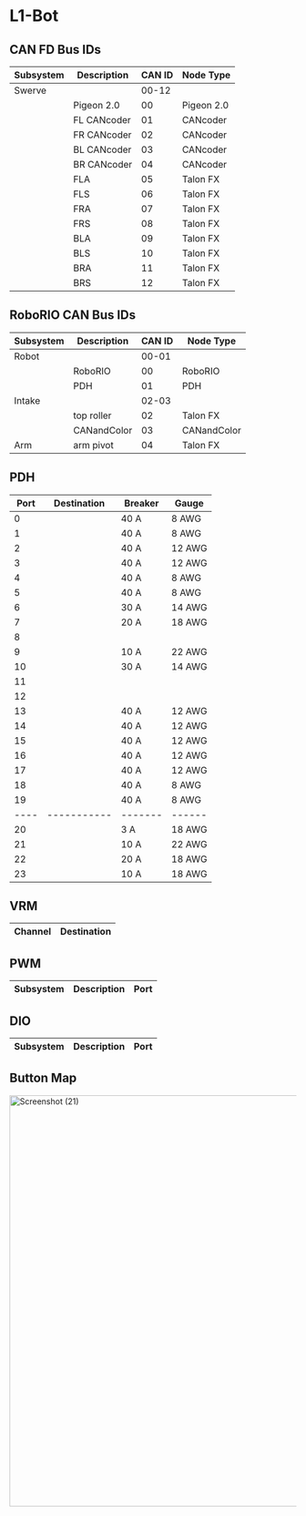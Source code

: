 # L1-Bot

## CAN FD Bus IDs
| Subsystem | Description | CAN ID | Node Type  |
| --------- | ----------- | ------ | ---------- |
| Swerve    |             | 00-12  |            |
|           | Pigeon 2.0  | 00     | Pigeon 2.0 |
|           | FL CANcoder | 01     | CANcoder   |
|           | FR CANcoder | 02     | CANcoder   |
|           | BL CANcoder | 03     | CANcoder   |
|           | BR CANcoder | 04     | CANcoder   |
|           | FLA         | 05     | Talon FX   |
|           | FLS         | 06     | Talon FX   |
|           | FRA         | 07     | Talon FX   |
|           | FRS         | 08     | Talon FX   |
|           | BLA         | 09     | Talon FX   |
|           | BLS         | 10     | Talon FX   |
|           | BRA         | 11     | Talon FX   |
|           | BRS         | 12     | Talon FX   |


## RoboRIO CAN Bus IDs
| Subsystem | Description | CAN ID | Node Type   |
| --------- | ----------- | ------ | ----------- |
| Robot     |             | 00-01  |             |
|           | RoboRIO     | 00     | RoboRIO     |
|           | PDH         | 01     | PDH         |
| Intake    |             | 02-03  |             |
|           | top roller  | 02     | Talon FX    |
|           | CANandColor | 03     | CANandColor |
| Arm       | arm pivot   | 04     | Talon FX    |

## PDH
| Port | Destination | Breaker | Gauge  |
| ---- | ----------- | ------- | ------ |
| 0    |             | 40 A    | 8 AWG  |
| 1    |             | 40 A    | 8 AWG  |
| 2    |             | 40 A    | 12 AWG |
| 3    |             | 40 A    | 12 AWG |
| 4    |             | 40 A    | 8 AWG  |
| 5    |             | 40 A    | 8 AWG  |
| 6    |             | 30 A    | 14 AWG |
| 7    |             | 20 A    | 18 AWG |
| 8    |             |         |        |
| 9    |             | 10 A    | 22 AWG |
| 10   |             | 30 A    | 14 AWG |
| 11   |             |         |        |
| 12   |             |         |        |
| 13   |             | 40 A    | 12 AWG |
| 14   |             | 40 A    | 12 AWG |
| 15   |             | 40 A    | 12 AWG |
| 16   |             | 40 A    | 12 AWG |
| 17   |             | 40 A    | 12 AWG |
| 18   |             | 40 A    | 8 AWG  |
| 19   |             | 40 A    | 8 AWG  |
| ---- | ----------- | ------- | ------ |
| 20   |             | 3 A     | 18 AWG |
| 21   |             | 10 A    | 22 AWG |
| 22   |             | 20 A    | 18 AWG |
| 23   |             | 10 A    | 18 AWG |

## VRM
| Channel | Destination |
| ------- | ----------- |


## PWM
| Subsystem | Description | Port |
| --------- | ----------- | ---- |

## DIO
| Subsystem | Description | Port |
| --------- | ----------- | ---- |

## Button Map 
<img width="1379" height="722" alt="Screenshot (21)" src="https://github.com/user-attachments/assets/eb1ddd2f-3e9f-4c38-ae68-09779e8e8030" />
